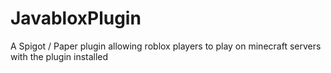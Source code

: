 # JavabloxPlugin

A Spigot / Paper plugin allowing roblox players to play on minecraft servers with the plugin installed
